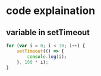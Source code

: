 # code explaination

## variable in setTimeout

```ts
for (var i = 0; i < 10; i++) {
    setTimeout(() => {
        console.log(i);
    }, 100 * i);
}
```
